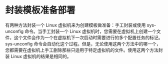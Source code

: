 # 封装模板准备部署
有两种方法封装一个 Linux 虚拟机来为创建模板做准备：手工封装或使用 sys-unconfig 命令。当手工封装一个 Linux 虚拟机时，您需要在虚拟机上创建一个文件，这个文件会作为一个在虚拟机下一次启动时需要进行的多个配置任务的标记。sys-unconfig 命令会自动化这个过程。但是，无论使用这两个方法中的哪一个，您都需要在虚拟机上手工删除那些只适用于特定虚拟机的文件。使用这两个方法封装 Linux 虚拟机的结果是相同的。 
